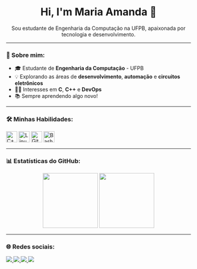 
<h1 align="center">Hi, I'm Maria Amanda 👋</h1>

<p align="center">Sou estudante de Engenharia da Computação na UFPB, apaixonada por tecnologia e desenvolvimento.</p>

---

### 💼 Sobre mim:
- 🎓 Estudante de **Engenharia da Computação** - UFPB  
- 💡 Explorando as áreas de **desenvolvimento**, **automação** e **circuitos eletrônicos**  
- 👩‍💻 Interesses em **C**, **C++** e **DevOps**  
- 📚 Sempre aprendendo algo novo!

---

### 🛠️ Minhas Habilidades:
<p align="left">
  <img src="https://cdn.jsdelivr.net/gh/devicons/devicon/icons/cplusplus/cplusplus-original.svg" height="30" alt="C++"/>
  <img src="https://cdn.jsdelivr.net/gh/devicons/devicon/icons/linux/linux-original.svg" height="30" alt="Linux"/>
  <img src="https://cdn.jsdelivr.net/gh/devicons/devicon/icons/git/git-original.svg" height="30" alt="Git"/>
  <img src="https://cdn.jsdelivr.net/gh/devicons/devicon/icons/bash/bash-original.svg" height="30" alt="Bash"/>
</p>

---

### 📊 Estatísticas do GitHub:
<div align="center">
  <img height="150em" src="https://github-readme-stats.vercel.app/api?username=amandafsm&show_icons=true&theme=radical" />
  <img height="150em" src="https://github-readme-stats.vercel.app/api/top-langs/?username=amandafsm&layout=compact&langs_count=6&theme=radical"/>
</div>

---

### 🌐 Redes sociais:
<p align="left">
  <a href="mailto:massilvaa21@gmail.com" target="_blank">
    <img src="https://img.shields.io/badge/Gmail-D14836?style=for-the-badge&logo=gmail&logoColor=white"/>
  </a>
  <a href="https://www.linkedin.com/in/maria-silvafsm/" target="_blank">
    <img src="https://img.shields.io/badge/LinkedIn-0A66C2?style=for-the-badge&logo=linkedin&logoColor=white"/>
  </a>
  <a href="https://discord.com/users/amandafsm" target="_blank">
    <img src="https://img.shields.io/badge/Discord-5865F2?style=for-the-badge&logo=discord&logoColor=white"/>
  </a>
  <a href="https://www.instagram.com/amandafsm1/" target="_blank">
    <img src="https://img.shields.io/badge/Instagram-E4405F?style=for-the-badge&logo=instagram&logoColor=white"/>
  </a>
</p>
